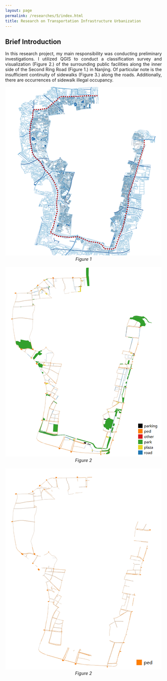 ```yaml
---
layout: page
permalink: /researches/5/index.html
title: Research on Transportation Infrastructure Urbanization 
---
```


##  Brief Introduction

<p style="text-align: justify;"> 
In this research project, my main responsibility was conducting preliminary investigations. I utilized QGIS to conduct a classification survey and visualization (Figure 2.) of the surrounding public facilities along the inner side of the Second Ring Road (Figure 1.) in Nanjing.
Of particular note is the insufficient continuity of sidewalks (Figure 3.) along the roads. Additionally, there are occurrences of sidewalk illegal occupancy.
</p>

<center>

<img src="/researches/5/e1.png">
<em>Figure 1</em>
<br><br>

<img src="/researches/5/e2.png">
<em>Figure 2</em>
<br><br>

<img src="/researches/5/e3.png">
<em>Figure 2</em>

</center>